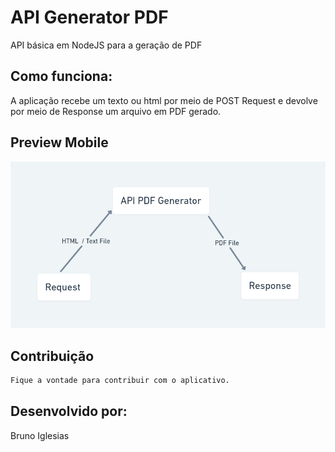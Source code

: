 # API Generator PDF
API básica em NodeJS para a geração de PDF

## Como funciona:

A aplicação recebe um texto ou html por meio de POST Request e devolve por meio de Response um arquivo em PDF gerado.

## Preview Mobile

<img src="https://github.com/bruiglesias/bruno-iglesias-api-generator-pdf/blob/master/api_pdf.png" width="600"/>


## Contribuição
```bash
Fique a vontade para contribuir com o aplicativo.
```

## Desenvolvido por:
Bruno Iglesias
